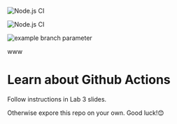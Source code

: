 ![Node.js CI](https://github.com/abbasmansoori/learn-cool-problems/actions/workflows/node.js.yml/badge.svg?event=pull_request)

![Node.js CI](https://github.com/abbasmansoori/learn-cool-problems/actions/workflows/node.js.yml/badge.svg?event=push)

![example branch parameter](https://github.com/abbasmansoori/learn-cool-problems/actions/workflows/node.js.yml/badge.svg?branch=main&event=pull_request)


www

# Learn about Github Actions
Follow instructions in Lab 3 slides.

Otherwise expore this repo on your own. Good luck!😊
